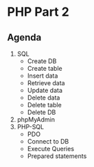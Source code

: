 # PHP Part 2

## Agenda

<ol>
    <li>
        SQL
        <ul>
            <li>Create DB</li>
            <li>Create table</li>
            <li>Insert data</li>
            <li>Retrieve data</li>
            <li>Update data</li>
            <li>Delete data</li>
            <li>Delete table</li>
            <li>Delete DB</li>
        </ul>
    </li>
    <li>phpMyAdmin</li>
    <li>
        PHP-SQL
        <ul>
            <li>PDO</li>
            <li>Connect to DB</li>
            <li>Execute Queries</li>
            <li>Prepared statements</li>
        </ul>
    </li>
</ol>
